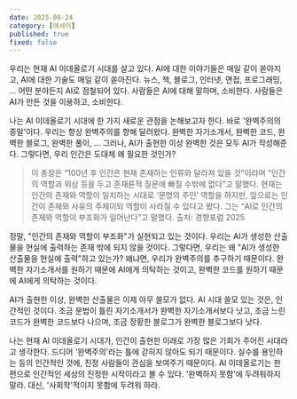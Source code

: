```yaml
---
date: 2025-08-24
category: [에세이]
published: true
fixed: false
---
```


우리는 현재 AI 이데올로기 시대를 살고 있다.
AI에 대한 이야기들은 매일 같이 쏟아지고,
AI에 대한 기술도 매일 같이 쏟아진다.
뉴스, 책, 블로그, 인터넷, 면접, 프로그래밍, ...
어떤 분야든지 AI로 점철되어 있다.
사람들은 AI에 대해 말하며, 소비한다.
사람들은 AI가 만든 것을 이용하고, 소비한다.

나는 AI 이데올로기 시대에 한 가지 새로운 관점을 논해보고자 한다.
바로 '완벽주의의 종말'이다.
우리는 항상 완벽주의를 향해 달려왔다.
완벽한 자기소개서, 완벽한 코드, 완벽한 블로그, 완벽한 풀이, ...
그러나, AI가 출현한 이상 완벽한 것은 모두 AI가 작성해준다.
그렇다면, 우리 인간은 도대체 왜 필요한 것인가?

> 이 총장은 “100년 후 인간은 현재 존재하는 인류와 달라져 있을 것”이라며 “인간의 역할과 위상 등을 두고 존재론적 질문에 빠질 수밖에 없다”고 말했다. 현재는 인간의 존재와 역할이 일치하는 시대로 ‘문명의 주인’ 역할을 하지만, 앞으로는 인간이 존재와 사유의 주체이되 역할이 사라질 수 있다고 봤다. 그는 “AI로 인간의 존재와 역할이 부조화가 일어난다”고 말했다.
> 출처: 경향포럼 2025

정말, "인간의 존재와 역할이 부조화"가 실현되고 있는 것이다.
우리는 AI가 생성한 산출물을 현실에 출력하는 존재 밖에 되지 않을 것이다.
그렇다면, 우리는 왜 "AI가 생성한 산출물을 현실에 출력"하고 있는가?
왜냐면, 우리가 완벽주의를 추구하기 때문이다.
완벽한 자기소개서를 원하기 때문에 AI에게 의탁하는 것이고,
완벽한 코드를 원하기 때문에 AI에게 의탁하는 것이다.

AI가 출현한 이상, 완벽한 산출물은 이제 아무 쓸모가 없다.
AI 시대 쓸모 있는 것은, 인간적인 것이다.
조금 문법이 틀린 자기소개서가 완벽한 자기소개서보다 낫고,
조금 느린 코드가 완벽한 코드보다 나으며,
조금 장황한 블로그가 완벽한 블로그보다 낫다.

나는 현재 AI 이데올로기 시대가,
인간이 출현한 이래로 가장 많은 기회가 주어진 시대라고 생각한다.
드디어 '완벽주의'라는 틀에 갇히지 않아도 되기 때문이다.
실수를 용인하는 등의 인간적인 것에,
진정 사람들이 관심을 보여주기 때문이다.
AI 이데올로기는 한 편으로 인간적인 세상의 진정한 시작이라고 볼 수 있다.
'완벽하지 못함'에 두려워하지 말라.
대신, '사회학'적이지 못함에 두려워 하라.
